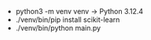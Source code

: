 - python3 -m venv venv -> Python 3.12.4
- ./venv/bin/pip install scikit-learn
- ./venv/bin/python main.py